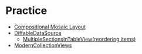 # Practice

- [Compositional Mosaic Layout](/CompositionalLayout/)
- [DiffableDataSource](/DiffableDataSource/)
    - [MultipleSectionsInTableView(reordering items)](/DiffableDataSource/MultipleSectionsInTableView/)
- [ModernCollectionViews](/ModernCollectionViews/)
